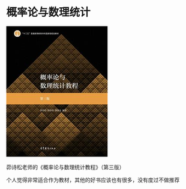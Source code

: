  # 概率论与数理统计
 
 ![概率论与数理统计教程](./0.概率论与数理统计教程.jpg)

 茆诗松老师的《概率论与数理统计教程》（第三版）

 个人觉得非常适合作为教材，其他的好书应该也有很多，没有度过不做推荐
